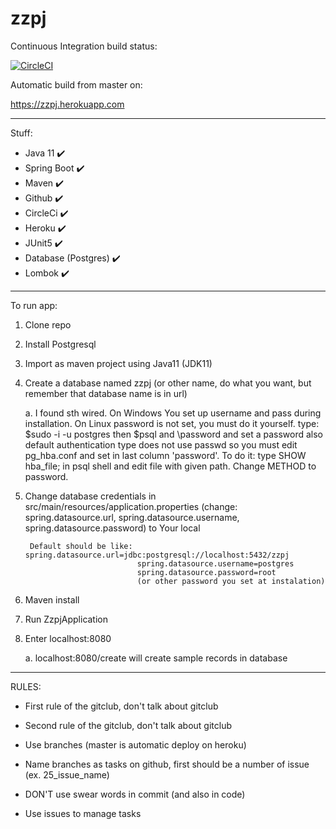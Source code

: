 # zzpj

Continuous Integration build status:

[![CircleCI](https://circleci.com/gh/MaciejSocha/zzpj/tree/master.svg?style=svg)](https://circleci.com/gh/MaciejSocha/zzpj/tree/master)

Automatic build from master on:

https://zzpj.herokuapp.com

-----
Stuff:
- Java 11 ✔️
- Spring Boot ✔️
- Maven ✔️
- Github ✔️
- CircleCi ✔️
- Heroku ✔️
- JUnit5 ✔️
- Database (Postgres) ✔️
- Lombok ✔️

-----

To run app:
1. Clone repo
2. Install Postgresql
3. Import as maven project using Java11 (JDK11)
4. Create a database named zzpj (or other name, do what you want, but remember that database name is in url)
    
    a. I found sth wired. On Windows You set up username and pass during installation. On Linux password is not set, you must do it yourself.
    type: $sudo -i -u postgres then $psql and \password and set a password
    also default authentication type does not use passwd so you must edit pg_hba.conf and set in last column 'password'. To do it:
    type SHOW hba_file; in psql shell and edit file with given path. Change METHOD to password.
    
5. Change database credentials in src/main/resources/application.properties (change: spring.datasource.url, spring.datasource.username, spring.datasource.password) to Your local
    
        Default should be like: spring.datasource.url=jdbc:postgresql://localhost:5432/zzpj
                                spring.datasource.username=postgres
                                spring.datasource.password=root
                                (or other password you set at instalation)
6. Maven install
7. Run ZzpjApplication
8. Enter localhost:8080

    a. localhost:8080/create will create sample records in database
    
-----

RULES:

- First rule of the gitclub, don't talk about gitclub

- Second rule of the gitclub, don't talk about gitclub

- Use branches (master is automatic deploy on heroku)

- Name branches as tasks on github, first should be a number of issue (ex. 25_issue_name)

- DON'T use swear words in commit (and also in code)

- Use issues to manage tasks


